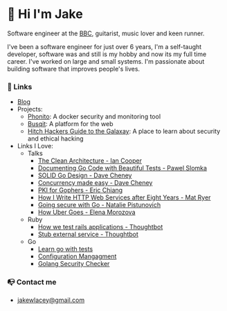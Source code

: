 # 👋 Hi I'm Jake

Software engineer at the [BBC](https://bbc.co.uk), guitarist, music lover and keen runner. 

I've been a software engineer for just over 6 years, I'm a self-taught developer, software was and still is my hobby and now its my full time career. I've worked on large and small systems. I'm passionate about building software that improves people's lives.

### 🔗 Links
- [Blog](https://jakelacey2012.github.io/blog/)
- Projects:
  - [Phonito](https://phonito.io): A docker security and monitoring tool
  - [Busqit](https://github.com/Busqit): A platform for the web
  - [Hitch Hackers Guide to the Galaxay](https://jakelacey2012.github.io/hitch-hackers-guide-to-the-galaxy/): A place to learn about security and ethical hacking
- Links I Love:
  - Talks
     - [The Clean Architecture - Ian Cooper](https://www.youtube.com/watch?v=SxJPQ5qXisw)
     - [Documenting Go Code with Beautiful Tests - Pawel Slomka](https://www.youtube.com/watch?v=TGg6cc0QCzw)
     - [SOLID Go Design - Dave Cheney](https://www.youtube.com/watch?v=zzAdEt3xZ1M)
     - [Concurrency made easy - Dave Cheney](https://www.youtube.com/watch?v=yKQOunhhf4A)
     - [PKI for Gophers - Eric Chiang](https://www.youtube.com/watch?v=VwPQKS9Njv0)
     - [How I Write HTTP Web Services after Eight Years - Mat Ryer](https://www.youtube.com/watch?v=rWBSMsLG8po)
     - [Going secure with Go - Natalie Pistunovich](https://www.youtube.com/watch?v=9e2gRtzemGo)
     - [How Uber Goes - Elena Morozova](https://www.youtube.com/watch?v=nLskCRJOdxM)
  - Ruby
     - [How we test rails applications - Thoughtbot](https://thoughtbot.com/blog/how-we-test-rails-applications)
     - [Stub external service - Thoughtbot](https://thoughtbot.com/blog/how-to-stub-external-services-in-tests)
  - Go
     - [Learn go with tests](https://github.com/quii/learn-go-with-tests)
     - [Configuration Mangagment](https://github.com/ilyakaznacheev/cleanenv)
     - [Golang Security Checker](https://github.com/securego/gosec)

### 📭 Contact me
- jakewlacey@gmail.com
